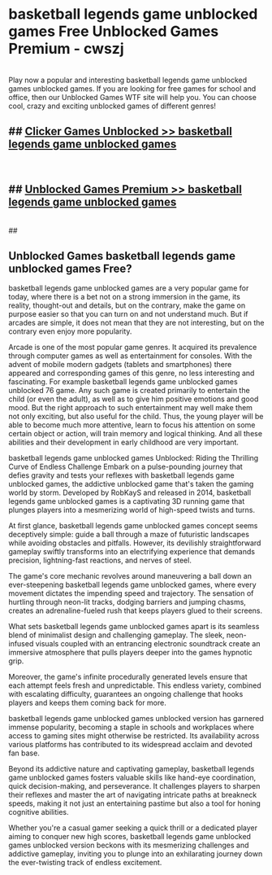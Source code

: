 # basketball legends game unblocked games  Free Unblocked Games Premium - cwszj <br>
<br>
Play now a popular and interesting basketball legends game unblocked games unblocked games. If you are looking for free games for school and office, then our Unblocked Games WTF site will help you. You can choose cool, crazy and exciting unblocked games of different genres!


## ##  [Clicker Games Unblocked >> basketball legends game unblocked games](http://freeplayer.one?title=basketball_legends_game_unblocked_games&ref=UGames)
  <br>

##  ## [Unblocked Games Premium >> basketball legends game unblocked games](http://freeplayer.one?title=basketball_legends_game_unblocked_games&ref=UGames)
  <br>
  ##



## Unblocked Games basketball legends game unblocked games Free?

basketball legends game unblocked games are a very popular game for today, where there is a bet not on a strong immersion in the game, its reality, thought-out and details, but on the contrary, make the game on purpose easier so that you can turn on and not understand much. But if arcades are simple, it does not mean that they are not interesting, but on the contrary even enjoy more popularity.

Arcade is one of the most popular game genres. It acquired its prevalence through computer games as well as entertainment for consoles. With the advent of mobile modern gadgets (tablets and smartphones) there appeared and corresponding games of this genre, no less interesting and fascinating. For example basketball legends game unblocked games unblocked 76 game. Any such game is created primarily to entertain the child (or even the adult), as well as to give him positive emotions and good mood. But the right approach to such entertainment may well make them not only exciting, but also useful for the child. Thus, the young player will be able to become much more attentive, learn to focus his attention on some certain object or action, will train memory and logical thinking. And all these abilities and their development in early childhood are very important.

basketball legends game unblocked games Unblocked: Riding the Thrilling Curve of Endless Challenge
Embark on a pulse-pounding journey that defies gravity and tests your reflexes with basketball legends game unblocked games, the addictive unblocked game that's taken the gaming world by storm. Developed by RobKayS and released in 2014, basketball legends game unblocked games is a captivating 3D running game that plunges players into a mesmerizing world of high-speed twists and turns.

At first glance, basketball legends game unblocked games concept seems deceptively simple: guide a ball through a maze of futuristic landscapes while avoiding obstacles and pitfalls. However, its devilishly straightforward gameplay swiftly transforms into an electrifying experience that demands precision, lightning-fast reactions, and nerves of steel.

The game's core mechanic revolves around maneuvering a ball down an ever-steepening basketball legends game unblocked games, where every movement dictates the impending speed and trajectory. The sensation of hurtling through neon-lit tracks, dodging barriers and jumping chasms, creates an adrenaline-fueled rush that keeps players glued to their screens.

What sets basketball legends game unblocked games apart is its seamless blend of minimalist design and challenging gameplay. The sleek, neon-infused visuals coupled with an entrancing electronic soundtrack create an immersive atmosphere that pulls players deeper into the games hypnotic grip.

Moreover, the game's infinite procedurally generated levels ensure that each attempt feels fresh and unpredictable. This endless variety, combined with escalating difficulty, guarantees an ongoing challenge that hooks players and keeps them coming back for more.

basketball legends game unblocked games unblocked version has garnered immense popularity, becoming a staple in schools and workplaces where access to gaming sites might otherwise be restricted. Its availability across various platforms has contributed to its widespread acclaim and devoted fan base.

Beyond its addictive nature and captivating gameplay, basketball legends game unblocked games fosters valuable skills like hand-eye coordination, quick decision-making, and perseverance. It challenges players to sharpen their reflexes and master the art of navigating intricate paths at breakneck speeds, making it not just an entertaining pastime but also a tool for honing cognitive abilities.

Whether you're a casual gamer seeking a quick thrill or a dedicated player aiming to conquer new high scores, basketball legends game unblocked games unblocked version beckons with its mesmerizing challenges and addictive gameplay, inviting you to plunge into an exhilarating journey down the ever-twisting track of endless excitement.